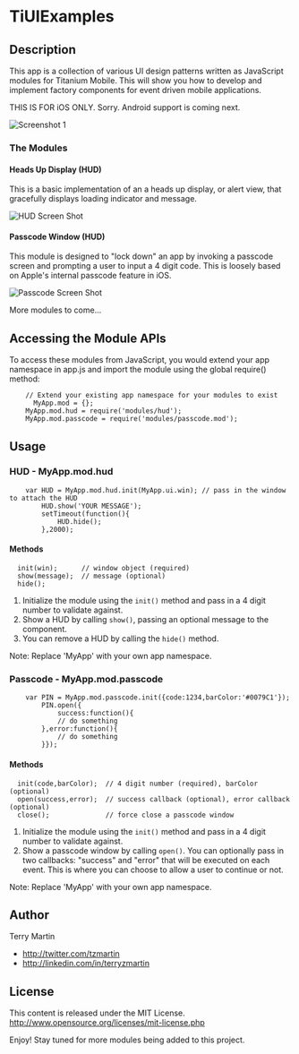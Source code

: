 # TiUIExamples

## Description

This app is a collection of various UI design patterns written as JavaScript modules for Titanium Mobile.  This will show you how to develop and implement factory components for event driven mobile applications.

THIS IS FOR iOS ONLY.  Sorry.  Android support is coming next.

![Screenshot 1](https://img.skitch.com/20110520-d1eeyexu28scp7xnpieenirwmd.jpg)

### The Modules

#### Heads Up Display (HUD)
This is a basic implementation of an a heads up display, or alert view, that gracefully displays loading indicator and message.

![HUD Screen Shot](https://img.skitch.com/20110520-jmq5kfypf4q7gd5r2x95dbh286.jpg)

#### Passcode Window (HUD)
This module is designed to "lock down" an app by invoking a passcode screen and prompting a user to input a 4 digit code.  This is loosely based on Apple's internal passcode feature in iOS.

![Passcode Screen Shot](https://img.skitch.com/20110520-fd6mfdk1eypw2gseem11y4gj5w.jpg)

More modules to come...

## Accessing the Module APIs

To access these modules from JavaScript, you would extend your app namespace in app.js and import the module using the global require() method:
```
    // Extend your existing app namespace for your modules to exist
	  MyApp.mod = {};
    MyApp.mod.hud = require('modules/hud');
    MyApp.mod.passcode = require('modules/passcode.mod');
```

## Usage

### HUD - MyApp.mod.hud
```
    var HUD = MyApp.mod.hud.init(MyApp.ui.win); // pass in the window to attach the HUD
		HUD.show('YOUR MESSAGE');
		setTimeout(function(){
			HUD.hide();
		},2000);
```
#### Methods
```
  init(win);      // window object (required)
  show(message);  // message (optional)
  hide();         
```
1. Initialize the module using the `init()` method and pass in a 4 digit number to validate against.  
2. Show a HUD by calling `show()`, passing an optional message to the component.
3. You can remove a HUD by calling the `hide()` method.

Note: Replace 'MyApp' with your own app namespace.  

### Passcode - MyApp.mod.passcode
```
    var PIN = MyApp.mod.passcode.init({code:1234,barColor:'#0079C1'});
		PIN.open({
			success:function(){
			// do something
		},error:function(){
			// do something
		}});
```
#### Methods
```
  init(code,barColor);  // 4 digit number (required), barColor (optional)
  open(success,error);  // success callback (optional), error callback (optional)
  close();              // force close a passcode window
```
1. Initialize the module using the `init()` method and pass in a 4 digit number to validate against. 
2. Show a passcode window by calling `open()`.  You can optionally pass in two callbacks: "success" and "error" that will be executed on each event.  This is where you can choose to allow a user to continue or not.

Note: Replace 'MyApp' with your own app namespace.  

## Author

Terry Martin
*   <http://twitter.com/tzmartin>
*   <http://linkedin.com/in/terryzmartin>

## License

This content is released under the  MIT License.
http://www.opensource.org/licenses/mit-license.php

Enjoy! Stay tuned for more modules being added to this project.
